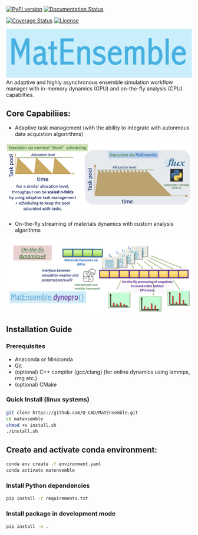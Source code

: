 


[![PyPI version](https://badge.fury.io/py/matensemble.svg)](https://badge.fury.io/py/matensemble)
[![Documentation Status](https://readthedocs.org/projects/matensemble/badge/?version=latest)](https://matensemble.readthedocs.io/en/latest/?badge=latest)
<!-- [![Build Status](https://github.com/username/matensemble/workflows/Build/badge.svg)](https://github.com/username/matensemble/actions) -->
[![Coverage Status](https://coveralls.io/repos/github/username/matensemble/badge.svg?branch=main)](https://coveralls.io/github/username/matensemble?branch=main)
[![License](https://img.shields.io/badge/License-BSD%203--Clause-blue.svg)](https://opensource.org/licenses/BSD-3-Clause)

 <img src="images/Logo-Matensemble.png" alt="MatEnsemble Logo" width="800"/>
An adaptive and highly asynchronous ensemble simulation workflow manager
 with in-memory dynamics (GPU) and on-the-fly analysis (CPU) capabilties.

## Core Capabiliies:
- Adaptive task management (with the ability to integrate with autonmous data acquistion algorirthms)
 <img src="images/Cap_1_adaptive_task_management.png" alt="Adaptive-task-management" width="600"/>

- On-the-fly streaming of materials dynamics with custom analysis algorithms
 <img src="images/Cap_2_dynopro.png" alt="on-the-fly dynamics" width="600"/>

## Installation Guide

### Prerequisites
- Anaconda or Miniconda
- Git
- (optional) C++ compiler (gcc/clang) (for online dynamics using lammps, rmg etc.)
- (optional) CMake

### Quick Install (linux systems)
```bash
git clone https://github.com/Q-CAD/MatEnsemble.git
cd matensemble
chmod +x install.sh
./install.sh
```
<!-- ### Customized Install
Environment Setup (`environment.yaml`)

```bash
# filepath: environment.yaml
name: matensemble
channels:
  - conda-forge
  - defaults
dependencies:
  - python=3.11
  - flux-core>=0.48.0
  - flux-sched>=0.25.0
  - cmake>=3.20
  - gcc>=11.0
  - make
  ``` -->

## Create and activate conda environment:
```bash
conda env create -f environment.yaml
conda activate matensemble
```

### Install Python dependencies
```bash
pip install -r requirements.txt
```
### Install package in development mode
```bash
pip install -e .
```

